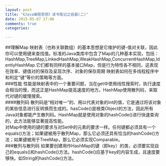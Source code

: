 ```yaml
---
layout: post
title: "《Java编程思想》读书笔记之容器(二)"
date: 2015-05-07 17:06
comments: true
categories: 

---
```

##理解Map
映射表（也称关联数组）的基本思想是它维护的键-值对关联，因此你可以使用键来查找值。标准的Java类库中包含了Map的几种基本实现，包括：HashMap,TreeMap,LinkedHashMap,WeakHashMap,ConcurrentHashMap,IdentiyHashMap.它们都有同样的基本接口Map，但是行为特性各不相同，这表现在效率、键值对的保存及呈现次序、对象的保存周期
映射表如何在多线程程序中和判定“键”等价的策略等方面。<!--more-->  
###性能
性能是映射表中的一个重要问题，当在get中使用线性搜索时，执行速度会相当的慢，而这正是HashMap提高速度的地方。HashMap使用散列码，来取代对键的缓慢搜索。    
####散列码
散列码是“相对唯一”的、用以代表对象的int的值，它是通过将该对象的某些信息进行反转换而生成的。hasCode()是根类Object的方法，因此所有Java对象都能产生散列码。HashMap就是使用对象的hashCode()进行快速查询的，此方法能够显著提高性能。    
对Map中使用的键的要求与对Set中的元素的要求一样。任何键都必须具有一个equals()方法；如果键被用于散列Map，那么它必须还具有恰当的hashCode()方法；如果键被用于TreeMap，那么它必须实现Comparable。   
###散列与散列码
如果要创建用作HashMap的键（即key）的类，必须要实现自己的equals()和hashCode()方法。hashCode()应基于key的内容生成，且速度要够快。如String的hashCode()方法。